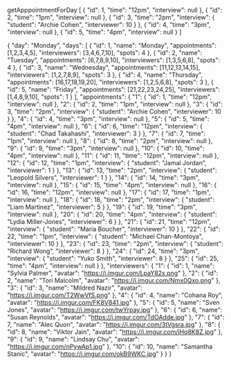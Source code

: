 getApppointmentForDay
[
    {
        "id": 1,
        "time": "12pm",
        "interview": null
    },
    {
        "id": 2,
        "time": "1pm",
        "interview": null
    },
    {
        "id": 3,
        "time": "2pm",
        "interview": {
            "student": "Archie Cohen",
            "interviewer": 10
        }
    },
    {
        "id": 4,
        "time": "3pm",
        "interview": null
    },
    {
        "id": 5,
        "time": "4pm",
        "interview": null
    }
]


{
    "day": "Monday",
    "days": [
        {
            "id": 1,
            "name": "Monday",
            "appointments": [1,2,3,4,5],
            "interviewers": [3,4,6,7,10],
            "spots": 4
        },
        {
            "id": 2,
            "name": "Tuesday",
            "appointments": [6,7,8,9,10],
            "interviewers": [1,3,5,6,8],
            "spots": 4
        },
        {
            "id": 3,
            "name": "Wednesday",
            "appointments": [11,12,13,14,15],
            "interviewers": [1,2,7,8,9],
            "spots": 3
        },
        {
            "id": 4,
            "name": "Thursday",
            "appointments": [16,17,18,19,20],
            "interviewers": [1,2,5,6,8],
            "spots": 3
        },
        {
            "id": 5,
            "name": "Friday",
            "appointments": [21,22,23,24,25],
            "interviewers": [1,4,8,9,10],
            "spots": 1
        }
    ],
    "appointments": {
        "1": {
            "id": 1,
            "time": "12pm",
            "interview": null
        },
        "2": {
            "id": 2,
            "time": "1pm",
            "interview": null
        },
        "3": {
            "id": 3,
            "time": "2pm",
            "interview": {
                "student": "Archie Cohen",
                "interviewer": 10
            }
        },
        "4": {
            "id": 4,
            "time": "3pm",
            "interview": null
        },
        "5": {
            "id": 5,
            "time": "4pm",
            "interview": null
        },
        "6": {
            "id": 6,
            "time": "12pm",
            "interview": {
                "student": "Chad Takahashi",
                "interviewer": 3
            }
        },
        "7": {
            "id": 7,
            "time": "1pm",
            "interview": null
        },
        "8": {
            "id": 8,
            "time": "2pm",
            "interview": null
        },
        "9": {
            "id": 9,
            "time": "3pm",
            "interview": null
        },
        "10": {
            "id": 10,
            "time": "4pm",
            "interview": null
        },
        "11": {
            "id": 11,
            "time": "12pm",
            "interview": null
        },
        "12": {
            "id": 12,
            "time": "1pm",
            "interview": {
                "student": "Jamal Jordan",
                "interviewer": 1
            }
        },
        "13": {
            "id": 13,
            "time": "2pm",
            "interview": {
                "student": "Leopold Silvers",
                "interviewer": 1
            }
        },
        "14": {
            "id": 14,
            "time": "3pm",
            "interview": null
        },
        "15": {
            "id": 15,
            "time": "4pm",
            "interview": null
        },
        "16": {
            "id": 16,
            "time": "12pm",
            "interview": null
        },
        "17": {
            "id": 17,
            "time": "1pm",
            "interview": null
        },
        "18": {
            "id": 18,
            "time": "2pm",
            "interview": {
                "student": "Liam Martinez",
                "interviewer": 5
            }
        },
        "19": {
            "id": 19,
            "time": "3pm",
            "interview": null
        },
        "20": {
            "id": 20,
            "time": "4pm",
            "interview": {
                "student": "Lydia Miller-Jones",
                "interviewer": 6
            }
        },
        "21": {
            "id": 21,
            "time": "12pm",
            "interview": {
                "student": "Maria Boucher",
                "interviewer": 10
            }
        },
        "22": {
            "id": 22,
            "time": "1pm",
            "interview": {
                "student": "Michael Chan-Montoya",
                "interviewer": 10
            }
        },
        "23": {
            "id": 23,
            "time": "2pm",
            "interview": {
                "student": "Richard Wong",
                "interviewer": 8
            }
        },
        "24": {
            "id": 24,
            "time": "3pm",
            "interview": {
                "student": "Yuko Smith",
                "interviewer": 8
            }
        },
        "25": {
            "id": 25,
            "time": "4pm",
            "interview": null
        }
    },
    "interviewers": {
        "1": {
            "id": 1,
            "name": "Sylvia Palmer",
            "avatar": "https://i.imgur.com/LpaY82x.png"
        },
        "2": {
            "id": 2,
            "name": "Tori Malcolm",
            "avatar": "https://i.imgur.com/Nmx0Qxo.png"
        },
        "3": {
            "id": 3,
            "name": "Mildred Nazir",
            "avatar": "https://i.imgur.com/T2WwVfS.png"
        },
        "4": {
            "id": 4,
            "name": "Cohana Roy",
            "avatar": "https://i.imgur.com/FK8V841.jpg"
        },
        "5": {
            "id": 5,
            "name": "Sven Jones",
            "avatar": "https://i.imgur.com/twYrpay.jpg"
        },
        "6": {
            "id": 6,
            "name": "Susan Reynolds",
            "avatar": "https://i.imgur.com/TdOAdde.jpg"
        },
        "7": {
            "id": 7,
            "name": "Alec Quon",
            "avatar": "https://i.imgur.com/3tVgsra.jpg"
        },
        "8": {
            "id": 8,
            "name": "Viktor Jain",
            "avatar": "https://i.imgur.com/iHq8K8Z.jpg"
        },
        "9": {
            "id": 9,
            "name": "Lindsay Chu",
            "avatar": "https://i.imgur.com/nPywAp1.jpg"
        },
        "10": {
            "id": 10,
            "name": "Samantha Stanic",
            "avatar": "https://i.imgur.com/okB9WKC.jpg"
        }
    }
}